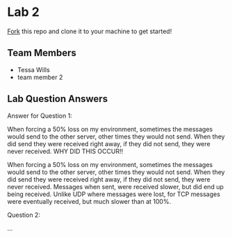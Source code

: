 # Lab 2
[Fork](https://docs.github.com/en/get-started/quickstart/fork-a-repo) this repo and clone it to your machine to get started!

## Team Members
- Tessa Wills
- team member 2

## Lab Question Answers

Answer for Question 1: 

When forcing a 50% loss on my environment, sometimes the messages would send to the other server, other times they would not send. When they did send they were received right away, if they did not send, they were never received. WHY DID THIS OCCUR!!

When forcing a 50% loss on my environment, sometimes the messages would send to the other server, other times they would not send. When they did send they were received right away, if they did not send, they were never received. 
Messages when sent, were received slower, but did end up being received. Unlike UDP where messages were lost, for TCP messages were eventually received, but much slower than at 100%. 


Question 2:


...
